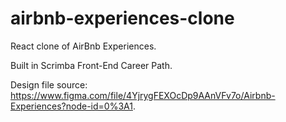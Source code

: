 # airbnb-experiences-clone
 React clone of AirBnb Experiences.
 
 Built in Scrimba Front-End Career Path.

Design file source: https://www.figma.com/file/4YjrygFEXOcDp9AAnVFv7o/Airbnb-Experiences?node-id=0%3A1.
